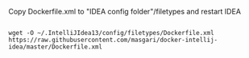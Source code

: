 Copy Dockerfile.xml to "IDEA config folder"/filetypes and restart IDEA 

```

wget -O ~/.IntelliJIdea13/config/filetypes/Dockerfile.xml https://raw.githubusercontent.com/masgari/docker-intellij-idea/master/Dockerfile.xml


```
